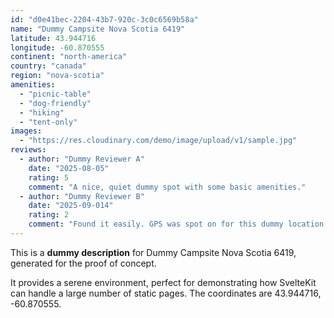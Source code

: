 ```yaml
---
id: "d0e41bec-2204-43b7-920c-3c0c6569b58a"
name: "Dummy Campsite Nova Scotia 6419"
latitude: 43.944716
longitude: -60.870555
continent: "north-america"
country: "canada"
region: "nova-scotia"
amenities:
  - "picnic-table"
  - "dog-friendly"
  - "hiking"
  - "tent-only"
images:
  - "https://res.cloudinary.com/demo/image/upload/v1/sample.jpg"
reviews:
  - author: "Dummy Reviewer A"
    date: "2025-08-05"
    rating: 5
    comment: "A nice, quiet dummy spot with some basic amenities."
  - author: "Dummy Reviewer B"
    date: "2025-09-014"
    rating: 2
    comment: "Found it easily. GPS was spot on for this dummy location."
---
```


This is a **dummy description** for Dummy Campsite Nova Scotia 6419, generated for the proof of concept.

It provides a serene environment, perfect for demonstrating how SvelteKit can handle a large number of static pages. The coordinates are 43.944716, -60.870555.
